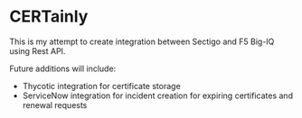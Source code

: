 # CERTainly
This is my attempt to create integration between Sectigo and F5 Big-IQ using Rest API.

Future additions will include:

- Thycotic integration for certificate storage
- ServiceNow integration for incident creation for expiring certificates and renewal requests
    
